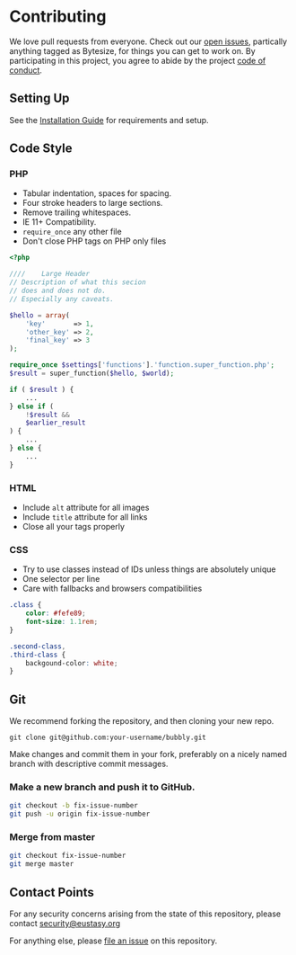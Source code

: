 # Contributing

We love pull requests from everyone. Check out our [open issues](https://github.com/eustasy/gorgon/issues), partically anything tagged as Bytesize, for things you can get to work on. By participating in this project, you agree to abide by the project [code of conduct](https://github.com/eustasy/gorgon/blob/master/.github/CODE_OF_CONDUCT.md).

## Setting Up

See the [Installation Guide](https://github.com/eustasy/gorgon#install-guide) for requirements and setup.

## Code Style
### PHP

 - Tabular indentation, spaces for spacing.
 - Four stroke headers to large sections.
 - Remove trailing whitespaces.
 - IE 11+ Compatibility.
 - `require_once` any other file
 - Don't close PHP tags on PHP only files

```php
<?php

////	Large Header
// Description of what this secion
// does and does not do.
// Especially any caveats.

$hello = array(
	'key'       => 1,
	'other_key' => 2,
	'final_key' => 3
);

require_once $settings['functions'].'function.super_function.php';
$result = super_function($hello, $world);

if ( $result ) {
	...
} else if (
	!$result &&
	$earlier_result
) {
	...
} else {
	...
}
```

### HTML
 - Include `alt` attribute for all images
 - Include `title` attribute for all links
 - Close all your tags properly

### CSS
 - Try to use classes instead of IDs unless things are absolutely unique
 - One selector per line
 - Care with fallbacks and browsers compatibilities
```css
.class {
    color: #fefe89;
    font-size: 1.1rem;
}

.second-class,
.third-class {
    backgound-color: white;
}
```

## Git

We recommend forking the repository, and then cloning your new repo.

    git clone git@github.com:your-username/bubbly.git

Make changes and commit them in your fork, preferably on a nicely named branch with descriptive commit messages.

### Make a new branch and push it to GitHub.
```bash
git checkout -b fix-issue-number
git push -u origin fix-issue-number
```

### Merge from master
```bash
git checkout fix-issue-number
git merge master
```

## Contact Points

For any security concerns arising from the state of this repository, please contact [security@eustasy.org](mailto:security@eustasy.org)

For anything else, please [file an issue](https://github.com/eustasy/gorgon/issues/new) on this repository.
